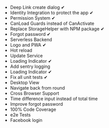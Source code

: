 * Deep Link create dialog ✔
* Identity Integration to protect the app ✔
* Permission System ✔
* CanLoad Guards instead of CanActivate
* Replace StorageHelper with NPM package ✔
* Forgot password ✔
* Serverless Backend
* Logo and PWA ✔
* Hot reload
* Update Service
* Loading Indicator ✔
* Add sentry logging 
* Loading Indicator ✔
* Fix all unit tests ✔
* Desktop View
* Navigate back from round
* Cross Browser Support
* Time difference input instead of total time
* Improve forgot password
* 100% Code Coverage
* e2e Tests
* Facebook login